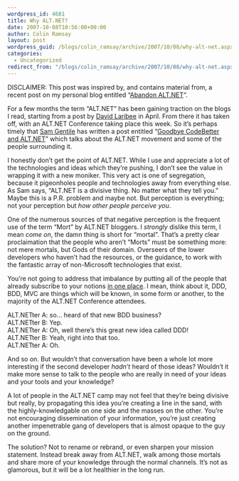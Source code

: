 ```yaml
---
wordpress_id: 4681
title: Why ALT.NET?
date: 2007-10-08T10:56:00+00:00
author: Colin Ramsay
layout: post
wordpress_guid: /blogs/colin_ramsay/archive/2007/10/08/why-alt-net.aspx
categories:
  - Uncategorized
redirect_from: "/blogs/colin_ramsay/archive/2007/10/08/why-alt-net.aspx/"
---
```

DISCLAIMER: This post was inspired by, and contains material from,&nbsp;a recent post on my personal blog entitled &#8220;<A class="" title="Abandon ALT.NET" href="http://colinramsay.co.uk/2007/10/07/abandon-altnet/" target="_blank">Abandon ALT.NET</A>&#8220;.


  


For a few months the term &#8220;ALT.NET&#8221; has been gaining traction on the blogs I read, starting from a post by <A class="" href="http://laribee.com/blog/2007/04/10/altnet/" target="_blank">David Laribee</A> in April. From there it has taken off, with an ALT.NET Conference taking place this week. So it’s perhaps timely that <A class="" href="http://samgentile.com/" target="_blank">Sam Gentile</A> has written a post entitled &#8220;<A class="" href="http://samgentile.com/blogs/samgentile/archive/2007/10/06/goodbye-codebetter-and-alt-net.aspx" target="_blank">Goodbye CodeBetter and ALT.NET</A>&#8221; which talks about the ALT.NET movement and some of the people surrounding it.


  


I honestly don&#8217;t get the point of ALT.NET. While I use and appreciate a lot of the technologies and ideas which they&#8217;re pushing, I don&#8217;t see the value in wrapping it with a new moniker. This very act is one of segregation, because it pigeonholes people and technologies away from everything else. As Sam says, &#8220;ALT.NET is a divisive thing. No matter what they tell you.&#8221; Maybe this is a P.R. problem and maybe not. But perception is everything; not your perception but _how other people perceive you_.


  


One of the numerous sources of that negative perception is the frequent use of the term &#8220;Mort&#8221; by ALT.NET bloggers. I _strongly_ dislike this term, I mean _come on_, the damn thing is short for &#8220;mortal&#8221;. That&#8217;s a pretty clear proclaimation that the people who aren&#8217;t &#8220;Morts&#8221; must be something more: not mere mortals, but Gods of their domain. Overseers of the lower developers who haven’t had the resources, or the guidance, to work with the fantastic array of non-Microsoft technologies that exist.


  


You&#8217;re not going to address that imbalance by putting all of the people that already subscribe to your notions <A class="" href="http://www.altnetconf.com/" target="_blank">in one place</A>. I mean, think about it, DDD, BDD, MVC are&nbsp;things which will be known, in some form or another, to the majority of the ALT.NET Conference attendees.


  


ALT.NETter A: so… heard of that new BDD business?  
ALT.NETter B: Yep.  
ALT.NETter A: Oh, well there’s this great new idea called DDD!  
ALT.NETter B: Yeah, right into that too.  
ALT.NETter A: Oh.


  


And so on. But wouldn’t that conversation have been a whole lot more interesting if the second developer _hadn’t_ heard of those ideas? Wouldn&#8217;t it make more sense to talk to the people who are really in need of your ideas and your tools and your knowledge?


  


A lot of people in the ALT.NET camp may not feel that they’re being divisive but really, by propagating this idea you’re creating a line in the sand, with the highly-knowledgable on one side and the masses on the other. You’re not encouraging dissemination of your information, you’re just creating another impenetrable gang of developers that is almost opaque to the guy on the ground.


  


The solution? Not to rename or rebrand, or even sharpen your mission statement. Instead break away from ALT.NET, walk among those mortals and share more of&nbsp;your knowledge through the normal channels. It&#8217;s not as glamorous, but it will be a lot healthier in the long run.